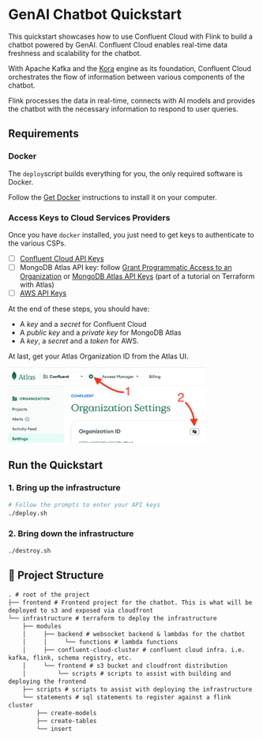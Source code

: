 # GenAI Chatbot Quickstart

This quickstart showcases how to use Confluent Cloud with Flink to build a chatbot powered by GenAI. Confluent Cloud enables
real-time data freshness and scalability for the chatbot. 

With Apache Kafka and the [Kora](https://www.confluent.io/kora-cloud-native-apache-kafka-engine/) engine as its foundation, Confluent Cloud
orchestrates the flow of information between various components of the chatbot. 

Flink processes the data in real-time, connects with AI models
and provides the chatbot with the necessary information to respond to user queries.

## Requirements

### Docker

The `deploy`script builds everything for you, the only required software is Docker. 

Follow the [Get Docker](https://docs.docker.com/get-docker/) instructions to install it on your computer.   

### Access Keys to Cloud Services Providers

Once you have `docker` installed, you just need to get keys to authenticate to the various CSPs.  

- [ ] [Confluent Cloud API Keys](https://www.confluent.io/blog/confluent-terraform-provider-intro/#api-key)
- [ ] MongoDB Atlas API key: follow [Grant Programmatic Access to an Organization](https://www.mongodb.com/docs/atlas/configure-api-access/#grant-programmatic-access-to-an-organization) or  [MongoDB Atlas API Keys](https://www.mongodb.com/developer/products/atlas/mongodb-atlas-with-terraform/) (part of a tutorial on Terraform with Atlas)
- [ ] [AWS API Keys](https://docs.aws.amazon.com/general/latest/gr/aws-sec-cred-types.html)

At the end of these steps, you should have:
- A *key* and a *secret* for Confluent Cloud
- A *public key* and a *private key* for MongoDB Atlas
- A *key*, a *secret* and a *token* for AWS.

At last, get your Atlas Organization ID from the Atlas UI.

<img src="atlas-org-id.png" width="400" />

## Run the Quickstart

### 1. Bring up the infrastructure

```sh
# Follow the prompts to enter your API keys
./deploy.sh
```

### 2. Bring down the infrastructure

```sh
./destroy.sh
```

## 🚀 Project Structure

```text
. # root of the project
├── frontend # Frontend project for the chatbot. This is what will be deployed to s3 and exposed via cloudfront
└── infrastructure # terraform to deploy the infrastructure
    ├── modules
    │     ├── backend # websocket backend & lambdas for the chatbot
    │     │     └── functions # lambda functions
    │     ├── confluent-cloud-cluster # confluent cloud infra. i.e. kafka, flink, schema registry, etc.
    │     └── frontend # s3 bucket and cloudfront distribution
    │         └── scripts # scripts to assist with building and deploying the frontend
    ├── scripts # scripts to assist with deploying the infrastructure
    └── statements # sql statements to register against a flink cluster
        ├── create-models
        ├── create-tables
        └── insert
```
